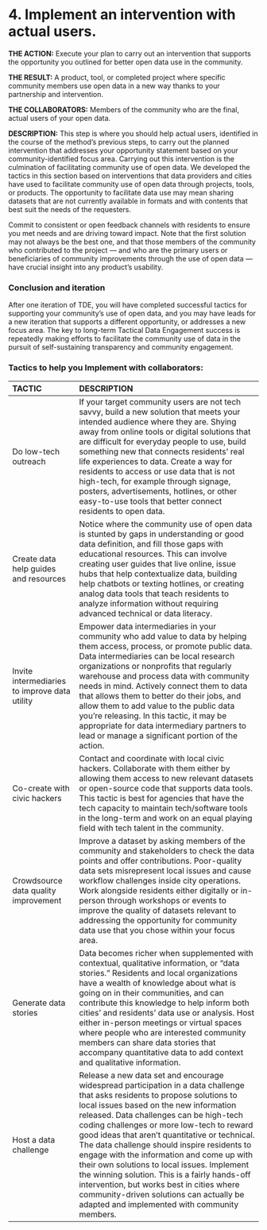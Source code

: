 # 4. Implement an intervention with actual users.

**THE ACTION:** Execute your plan to carry out an intervention that supports the opportunity you outlined for better open data use in the community.

**THE RESULT:** A product, tool, or completed project where specific community members use open data in a new way thanks to your partnership and intervention.

**THE COLLABORATORS:** Members of the community who are the final, actual users of your open data.

**DESCRIPTION:** This step is where you should help actual users, identified in the course of the method’s previous steps, to carry out the planned intervention that addresses your opportunity statement based on your community-identified focus area. Carrying out this intervention is the culmination of facilitating community use of open data. We developed the tactics in this section based on interventions that data providers and cities have used to facilitate community use of open data through projects, tools, or products. The opportunity to facilitate data use may mean sharing datasets that are not currently available in formats and with contents that best suit the needs of the requesters.

Commit to consistent or open feedback channels with residents to ensure you met needs and are driving toward impact. Note that the first solution may not always be the best one, and that those members of the community who contributed to the project — and who are the primary users or beneficiaries of community improvements through the use of open data — have crucial insight into any product’s usability.

### Conclusion and iteration

After one iteration of TDE, you will have completed successful tactics for supporting your community’s use of open data, and you may have leads for a new iteration that supports a different opportunity, or addresses a new focus area. The key to long-term Tactical Data Engagement success is repeatedly making efforts to facilitate the community use of data in the pursuit of self-sustaining transparency and community engagement.

### Tactics to help you Implement with collaborators:

| TACTIC | DESCRIPTION |
| :--- | :--- |
| Do low-tech outreach | If your target community users are not tech savvy, build a new solution that meets your intended audience where they are. Shying away from online tools or digital solutions that are difficult for everyday people to use, build something new that connects residents’ real life experiences to data. Create a way for residents to access or use data that is not high-tech, for example through signage, posters, advertisements, hotlines, or other easy-to-use tools that better connect residents to open data. |
| Create data help guides and resources | Notice where the community use of open data is stunted by gaps in understanding or good data definition, and fill those gaps with educational resources. This can involve creating user guides that live online, issue hubs that help contextualize data, building help chatbots or texting hotlines, or creating analog data tools that teach residents to analyze information without requiring advanced technical or data literacy. |
| Invite intermediaries to improve data utility | Empower data intermediaries in your community who add value to data by helping them access, process, or promote public data. Data intermediaries can be local research organizations or nonprofits that regularly warehouse and process data with community needs in mind. Actively connect them to data that allows them to better do their jobs, and allow them to add value to the public data you’re releasing. In this tactic, it may be appropriate for data intermediary partners to lead or manage a significant portion of the action. |
| Co-create with civic hackers | Contact and coordinate with local civic hackers. Collaborate with them either by allowing them access to new relevant datasets or open-source code that supports data tools. This tactic is best for agencies that have the tech capacity to maintain tech/software tools in the long-term and work on an equal playing field with tech talent in the community. |
| Crowdsource data quality improvement | Improve a dataset by asking members of the community and stakeholders to check the data points and offer contributions. Poor-quality data sets misrepresent local issues and cause workflow challenges inside city operations. Work alongside residents either digitally or in-person through workshops or events to improve the quality of datasets relevant to addressing the opportunity for community data use that you chose within your focus area. |
| Generate data stories | Data becomes richer when supplemented with contextual, qualitative information, or “data stories.” Residents and local organizations have a wealth of knowledge about what is going on in their communities, and can contribute this knowledge to help inform both cities’ and residents’ data use or analysis. Host either in-person meetings or virtual spaces where people who are interested community members can share data stories that accompany quantitative data to add context and qualitative information. |
| Host a data challenge | Release a new data set and encourage widespread participation in a data challenge that asks residents to propose solutions to local issues based on the new information released. Data challenges can be high-tech coding challenges or more low-tech to reward good ideas that aren’t quantitative or technical. The data challenge should inspire residents to engage with the information and come up with their own solutions to local issues. Implement the winning solution. This is a fairly hands-off intervention, but works best in cities where community-driven solutions can actually be adapted and implemented with community members. |



